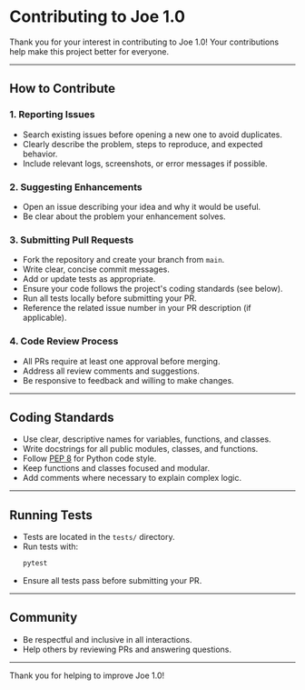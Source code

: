 # Contributing to Joe 1.0

Thank you for your interest in contributing to Joe 1.0! Your contributions help make this project better for everyone.

---

## How to Contribute

### 1. Reporting Issues
- Search existing issues before opening a new one to avoid duplicates.
- Clearly describe the problem, steps to reproduce, and expected behavior.
- Include relevant logs, screenshots, or error messages if possible.

### 2. Suggesting Enhancements
- Open an issue describing your idea and why it would be useful.
- Be clear about the problem your enhancement solves.

### 3. Submitting Pull Requests
- Fork the repository and create your branch from `main`.
- Write clear, concise commit messages.
- Add or update tests as appropriate.
- Ensure your code follows the project's coding standards (see below).
- Run all tests locally before submitting your PR.
- Reference the related issue number in your PR description (if applicable).

### 4. Code Review Process
- All PRs require at least one approval before merging.
- Address all review comments and suggestions.
- Be responsive to feedback and willing to make changes.

---

## Coding Standards
- Use clear, descriptive names for variables, functions, and classes.
- Write docstrings for all public modules, classes, and functions.
- Follow [PEP 8](https://www.python.org/dev/peps/pep-0008/) for Python code style.
- Keep functions and classes focused and modular.
- Add comments where necessary to explain complex logic.

---

## Running Tests
- Tests are located in the `tests/` directory.
- Run tests with:
  ```sh
  pytest
  ```
- Ensure all tests pass before submitting your PR.

---

## Community
- Be respectful and inclusive in all interactions.
- Help others by reviewing PRs and answering questions.

---

Thank you for helping to improve Joe 1.0! 